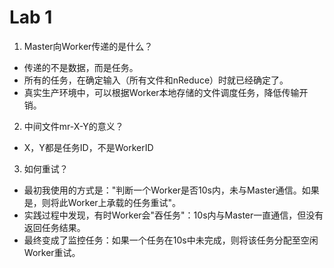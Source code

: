 # Lab 1
1. Master向Worker传递的是什么？
* 传递的不是数据，而是任务。
* 所有的任务，在确定输入（所有文件和nReduce）时就已经确定了。
* 真实生产环境中，可以根据Worker本地存储的文件调度任务，降低传输开销。

2. 中间文件mr-X-Y的意义？
* X，Y都是任务ID，不是WorkerID

3. 如何重试？
* 最初我使用的方式是："判断一个Worker是否10s内，未与Master通信。如果是，则将此Worker上承载的任务重试"。
* 实践过程中发现，有时Worker会"吞任务"：10s内与Master一直通信，但没有返回任务结果。
* 最终变成了监控任务：如果一个任务在10s中未完成，则将该任务分配至空闲Worker重试。